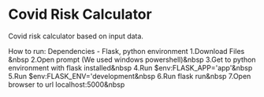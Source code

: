 # Covid Risk Calculator
Covid risk calculator based on input data.

How to run:
Dependencies - Flask, python environment
1.Download Files &nbsp
2.Open prompt (We used windows powershell)&nbsp
3.Get to python environment with flask installed&nbsp
4.Run $env:FLASK_APP='app'&nbsp
5.Run $env:FLASK_ENV='development&nbsp
6.Run flask run&nbsp
7.Open browser to url localhost:5000&nbsp

